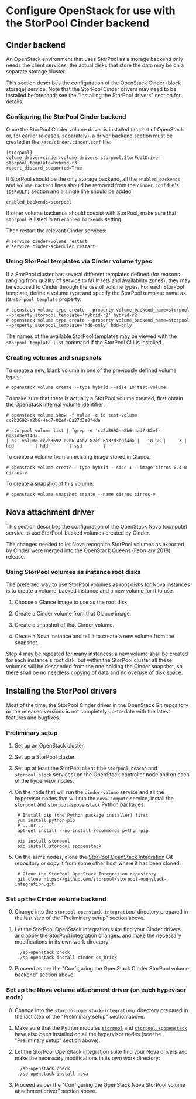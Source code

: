 <!--
SPDX-FileCopyrightText: 2015 - 2024  StorPool <support@storpool.com>
SPDX-License-Identifier: Apache-2.0
-->

# Configure OpenStack for use with the StorPool Cinder backend

## Cinder backend

An OpenStack environment that uses StorPool as a storage backend only
needs the client services; the actual disks that store the data may be
on a separate storage cluster.

This section describes the configuration of the OpenStack Cinder (block
storage) service.
Note that the StorPool Cinder drivers may need to be installed
beforehand; see the "Installing the StorPool drivers" section for
details.

### Configuring the StorPool Cinder backend

Once the StorPool Cinder volume driver is installed (as part of
OpenStack or, for earlier releases, separately), a driver backend
section must be created in the `/etc/cinder/cinder.conf` file:

    [storpool]
    volume_driver=cinder.volume.drivers.storpool.StorPoolDriver
    storpool_template=hybrid-r3
    report_discard_supported=True

If StorPool should be the only storage backend, all the
`enabled_backends` and `volume_backend` lines should be removed from
the `cinder.conf` file's `[DEFAULT]` section and a single line should be
added:

    enabled_backends=storpool

If other volume backends should coexist with StorPool, make sure that
`storpool` is listed in an `enabled_backends` setting.

Then restart the relevant Cinder services:

    # service cinder-volume restart
    # service cinder-scheduler restart

### Using StorPool templates via Cinder volume types

If a StorPool cluster has several different templates defined (for
reasons ranging from quality of service to fault sets and availability
zones), they may be exposed to Cinder through the use of volume types.
For each StorPool template, define a volume type and specify the
StorPool template name as its `storpool_template` property:

    # openstack volume type create --property volume_backend_name=storpool --property storpool_template='hybrid-r2' hybrid-r2
    # openstack volume type create --property volume_backend_name=storpool --property storpool_template='hdd-only' hdd-only

The names of the available StorPool templates may be viewed with
the `storpool template list` command if the StorPool CLI is installed.

### Creating volumes and snapshots

To create a new, blank volume in one of the previously defined volume
types:

    # openstack volume create --type hybrid --size 10 test-volume

To make sure that there is actually a StorPool volume created, first
obtain the OpenStack internal volume identifier:

    # openstack volume show -f value -c id test-volume
    cc2b3692-a2b6-4ad7-82ef-6a37d3e0f4da

    # storpool volume list | fgrep -e 'cc2b3692-a2b6-4ad7-82ef-6a37d3e0f4da'
    | os--volume-cc2b3692-a2b6-4ad7-82ef-6a37d3e0f4da |   10 GB |     3 | hdd        | hdd        | ssd        |

To create a volume from an existing image stored in Glance:

    # openstack volume create --type hybrid --size 1 --image cirros-0.4.0 cirros-v

To create a snapshot of this volume:

    # openstack volume snapshot create --name cirros cirros-v

## Nova attachment driver

This section describes the configuration of the OpenStack Nova (compute)
service to use StorPool-backed volumes created by Cinder.

The changes needed to let Nova recognize StorPool volumes as exported by
Cinder were merged into the OpenStack Queens (February 2018) release.

### Using StorPool volumes as instance root disks

The preferred way to use StorPool volumes as root disks for Nova
instances is to create a volume-backed instance and a new volume for it
to use.

1. Choose a Glance image to use as the root disk.

2. Create a Cinder volume from that Glance image.

3. Create a snapshot of that Cinder volume.

4. Create a Nova instance and tell it to create a new volume from
   the snapshot.

Step 4 may be repeated for many instances; a new volume shall be created
for each instance's root disk, but within the StorPool cluster all these
volumes will be descended from the one holding the Cinder snapshot, so
there shall be no needless copying of data and no overuse of disk space.

## Installing the StorPool drivers

Most of the time, the StorPool Cinder driver in the OpenStack Git
repository or the released versions is not completely up-to-date with
the latest features and bugfixes.

### Preliminary setup

1. Set up an OpenStack cluster.

2. Set up a StorPool cluster.

3. Set up at least the StorPool client (the `storpool_beacon` and
   `storpool_block` services) on the OpenStack controller node and on
   each of the hypervisor nodes.

4. On the node that will run the `cinder-volume` service and all
   the hypervisor nodes that will run the `nova-compute` service,
   install the
   [`storpool`][py-storpool] and
   [`storpool-spopenstack`][py-spopenstack] Python packages:

        # Install pip (the Python package installer) first
        yum install python-pip
        # ...or...
        apt-get install --no-install-recommends python-pip
        
        pip install storpool
        pip install storpool.spopenstack

5. On the same nodes, clone
   the [StorPool OpenStack Integration][github] Git repository
   or copy it from some other host where it has been cloned:

        # Clone the StorPool OpenStack Integration repository
        git clone https://github.com/storpool/storpool-openstack-integration.git

### Set up the Cinder volume backend

0. Change into the `storpool-openstack-integration/` directory prepared in
   the last step of the "Preliminary setup" section above.

1. Let the StorPool OpenStack integration suite find your Cinder drivers and
   apply the StorPool integration changes:
   and make the necessary modifications in its own work directory:

        ./sp-openstack check
        ./sp-openstack install cinder os_brick

2. Proceed as per the "Configuring the OpenStack Cinder StorPool volume
   backend" section above.

### Set up the Nova volume attachment driver (on each hypevisor node)

0. Change into the `storpool-openstack-integration/` directory prepared in
   the last step of the "Preliminary setup" section above.

1. Make sure that the Python modules [`storpool`][py-storpool] and
   [`storpool.spopenstack`][py-spopenstack]
   have also been installed on all the hypervisor nodes (see the "Preliminary
   setup" section above).

2. Let the StorPool OpenStack integration suite find your Nova drivers and
   make the necessary modifications in its own work directory:

        ./sp-openstack check
        ./sp-openstack install nova

3. Proceed as per the "Configuring the OpenStack Nova StorPool volume
   attachment driver" section above.

[github]: https://github.com/storpool/storpool-openstack-integration
[py-storpool]: https://github.com/storpool/python-storpool
[py-spopenstack]: https://github.com/storpool/python-storpool-spopenstack
[rdo]: https://www.rdoproject.org/
